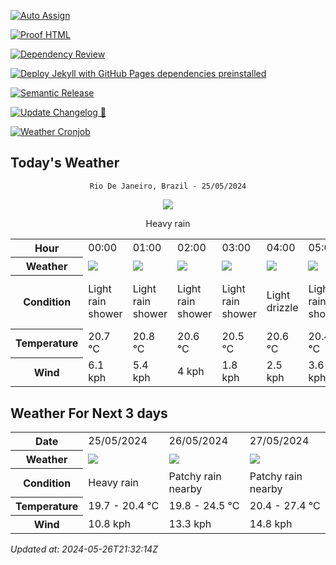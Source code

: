 [![Auto Assign](https://github.com/Fatal1tyBarucco/demo-repository/actions/workflows/auto-assign.yml/badge.svg)](https://github.com/Fatal1tyBarucco/demo-repository/actions/workflows/auto-assign.yml)

[![Proof HTML](https://github.com/Fatal1tyBarucco/demo-repository/actions/workflows/proof-html.yml/badge.svg)](https://github.com/Fatal1tyBarucco/demo-repository/actions/workflows/proof-html.yml)

[![Dependency Review](https://github.com/Fatal1tyBarucco/demo-repository/actions/workflows/dependency-review.yml/badge.svg)](https://github.com/Fatal1tyBarucco/demo-repository/actions/workflows/dependency-review.yml)

[![Deploy Jekyll with GitHub Pages dependencies preinstalled](https://github.com/Fatal1tyBarucco/demo-repository/actions/workflows/jekyll-gh-pages.yml/badge.svg)](https://github.com/Fatal1tyBarucco/demo-repository/actions/workflows/jekyll-gh-pages.yml)

[![Semantic Release](https://github.com/Fatal1tyBarucco/demo-repository/actions/workflows/release-main.yml/badge.svg)](https://github.com/Fatal1tyBarucco/demo-repository/actions/workflows/release-main.yml)

[![Update Changelog 🎉](https://github.com/Fatal1tyBarucco/demo-repository/actions/workflows/update-changelog.yml/badge.svg)](https://github.com/Fatal1tyBarucco/demo-repository/actions/workflows/update-changelog.yml)

[![Weather Cronjob](https://github.com/Fatal1tyBarucco/demo-repository/actions/workflows/update-weather.yml/badge.svg)](https://github.com/Fatal1tyBarucco/demo-repository/actions/workflows/update-weather.yml)

## Today's Weather
<div align="center">

`Rio De Janeiro, Brazil - 25/05/2024`

<img src="https://cdn.weatherapi.com/weather/64x64/day/308.png"/>

Heavy rain

</div>


<table>
    <tr>
        <th>Hour</th>
          <td>00:00</div>   <td>01:00</div>   <td>02:00</div>   <td>03:00</div>   <td>04:00</div>   <td>05:00</div>   <td>06:00</div>   <td>07:00</div>   <td>08:00</div>   <td>09:00</div>   <td>10:00</div>   <td>11:00</div>   <td>12:00</div>   <td>13:00</div>   <td>14:00</div>   <td>15:00</div>   <td>16:00</div>   <td>17:00</div>   <td>$${\color{red}18:00}$$</td>   <td>19:00</div>   <td>20:00</div>   <td>21:00</div>   <td>22:00</div>   <td>23:00</div> 
    </tr>
    <tr>
        <th>Weather</th>
        <td><img src="https://cdn.weatherapi.com/weather/64x64/night/353.png"></img></td><td><img src="https://cdn.weatherapi.com/weather/64x64/night/353.png"></img></td><td><img src="https://cdn.weatherapi.com/weather/64x64/night/353.png"></img></td><td><img src="https://cdn.weatherapi.com/weather/64x64/night/353.png"></img></td><td><img src="https://cdn.weatherapi.com/weather/64x64/night/266.png"></img></td><td><img src="https://cdn.weatherapi.com/weather/64x64/night/353.png"></img></td><td><img src="https://cdn.weatherapi.com/weather/64x64/night/353.png"></img></td><td><img src="https://cdn.weatherapi.com/weather/64x64/day/353.png"></img></td><td><img src="https://cdn.weatherapi.com/weather/64x64/day/353.png"></img></td><td><img src="https://cdn.weatherapi.com/weather/64x64/day/302.png"></img></td><td><img src="https://cdn.weatherapi.com/weather/64x64/day/296.png"></img></td><td><img src="https://cdn.weatherapi.com/weather/64x64/day/296.png"></img></td><td><img src="https://cdn.weatherapi.com/weather/64x64/day/353.png"></img></td><td><img src="https://cdn.weatherapi.com/weather/64x64/day/356.png"></img></td><td><img src="https://cdn.weatherapi.com/weather/64x64/day/353.png"></img></td><td><img src="https://cdn.weatherapi.com/weather/64x64/day/353.png"></img></td><td><img src="https://cdn.weatherapi.com/weather/64x64/day/296.png"></img></td><td><img src="https://cdn.weatherapi.com/weather/64x64/day/353.png"></img></td><td><img src="https://cdn.weatherapi.com/weather/64x64/night/353.png"></img></td><td><img src="https://cdn.weatherapi.com/weather/64x64/night/353.png"></img></td><td><img src="https://cdn.weatherapi.com/weather/64x64/night/353.png"></img></td><td><img src="https://cdn.weatherapi.com/weather/64x64/night/266.png"></img></td><td><img src="https://cdn.weatherapi.com/weather/64x64/night/266.png"></img></td><td><img src="https://cdn.weatherapi.com/weather/64x64/night/353.png"></img></td>
    </tr>
    <tr>
        <th>Condition</th>
        <td width="200px">Light rain shower</td><td width="200px">Light rain shower</td><td width="200px">Light rain shower</td><td width="200px">Light rain shower</td><td width="200px">Light drizzle</td><td width="200px">Light rain shower</td><td width="200px">Light rain shower</td><td width="200px">Light rain shower</td><td width="200px">Light rain shower</td><td width="200px">Moderate rain</td><td width="200px">Light rain</td><td width="200px">Light rain</td><td width="200px">Light rain shower</td><td width="200px">Moderate or heavy rain shower</td><td width="200px">Light rain shower</td><td width="200px">Light rain shower</td><td width="200px">Light rain</td><td width="200px">Light rain shower</td><td width="200px">Light rain shower</td><td width="200px">Light rain shower</td><td width="200px">Light rain shower</td><td width="200px">Light drizzle</td><td width="200px">Light drizzle</td><td width="200px">Light rain shower</td>
    </tr>
    <tr>
        <th>Temperature</th>
        <td>20.7 °C</td><td>20.8 °C</td><td>20.6 °C</td><td>20.5 °C</td><td>20.6 °C</td><td>20.4 °C</td><td>20.4 °C</td><td>20.3 °C</td><td>20.4 °C</td><td>20.2 °C</td><td>20.2 °C</td><td>20 °C</td><td>20 °C</td><td>20.1 °C</td><td>20 °C</td><td>20.1 °C</td><td>20 °C</td><td>19.8 °C</td><td>19.8 °C</td><td>19.8 °C</td><td>19.7 °C</td><td>19.7 °C</td><td>19.8 °C</td><td>19.8 °C</td>
    </tr>
    <tr>
        <th>Wind</th>
        <td>6.1 kph</td><td>5.4 kph</td><td>4 kph</td><td>1.8 kph</td><td>2.5 kph</td><td>3.6 kph</td><td>5 kph</td><td>6.5 kph</td><td>5.8 kph</td><td>4.3 kph</td><td>5.8 kph</td><td>8.3 kph</td><td>10.1 kph</td><td>10.4 kph</td><td>9.7 kph</td><td>9.4 kph</td><td>9 kph</td><td>9 kph</td><td>9.7 kph</td><td>9.7 kph</td><td>10.8 kph</td><td>9.7 kph</td><td>8.3 kph</td><td>6.1 kph</td>
    </tr>
</table>


## Weather For Next 3 days


<table>
    <tr>
        <th>Date</th>
        <td>25/05/2024</td><td>26/05/2024</td><td>27/05/2024</td>
    </tr>
    <tr>
        <th>Weather</th>
        <td><img src="https://cdn.weatherapi.com/weather/64x64/day/308.png"></img></td><td><img src="https://cdn.weatherapi.com/weather/64x64/day/176.png"></img></td><td><img src="https://cdn.weatherapi.com/weather/64x64/day/176.png"></img></td>
    </tr>
    <tr>
        <th>Condition</th>
        <td width="200px">Heavy rain</td><td width="200px">Patchy rain nearby</td><td width="200px">Patchy rain nearby</td>
    </tr>
    <tr>
        <th>Temperature</th>
        <td>19.7 -  20.4 °C</td><td>19.8 -  24.5 °C</td><td>20.4 -  27.4 °C</td>
    </tr>
    <tr>
        <th>Wind</th>
        <td>10.8 kph</td><td>13.3 kph</td><td>14.8 kph</td>
    </tr>
</table>


*Updated at: 2024-05-26T21:32:14Z*
